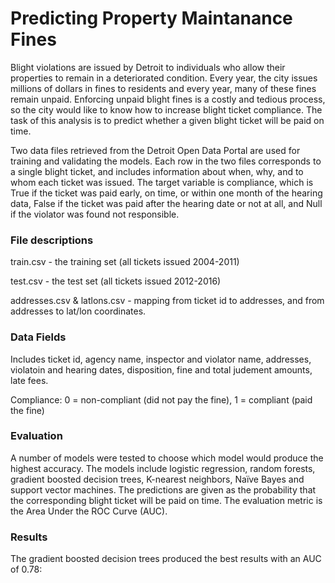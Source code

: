 # Predicting Property Maintanance Fines

Blight violations are issued by Detroit to individuals who allow their properties to remain in a deteriorated condition. Every year, the city issues millions of dollars in fines to residents and every year, many of these fines remain unpaid. Enforcing unpaid blight fines is a costly and tedious process, so the city would like to know how to increase blight ticket compliance. The task of this analysis is to predict whether a given blight ticket will be paid on time.

Two data files retrieved from the Detroit Open Data Portal are used for training and validating the models. Each row in the two files corresponds to a single blight ticket, and includes information about when, why, and to whom each ticket was issued. The target variable is compliance, which is True if the ticket was paid early, on time, or within one month of the hearing data, False if the ticket was paid after the hearing date or not at all, and Null if the violator was found not responsible. 

### File descriptions
train.csv - the training set (all tickets issued 2004-2011)

test.csv - the test set (all tickets issued 2012-2016)

addresses.csv & latlons.csv - mapping from ticket id to addresses, and from addresses to lat/lon coordinates. 

### Data Fields
Includes ticket id, agency name, inspector and violator name, addresses, violatoin and hearing dates, disposition, fine and total judement amounts, late fees.

Compliance: 0 = non-compliant (did not pay the fine), 1 = compliant (paid the fine)

### Evaluation
A number of models were tested to choose which model would produce the highest accuracy. The models include logistic regression, random forests, gradient boosted decision trees, K-nearest neighbors, Naïve Bayes and support vector machines. The predictions are given as the probability that the corresponding blight ticket will be paid on time. The evaluation metric is the Area Under the ROC Curve (AUC).

### Results

The gradient boosted decision trees produced the best results with an AUC of 0.78:

